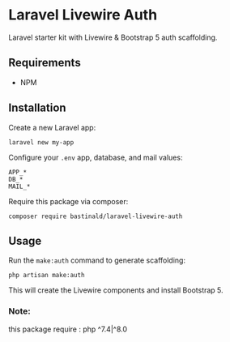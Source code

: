 # Laravel Livewire Auth

Laravel starter kit with Livewire & Bootstrap 5 auth scaffolding.

## Requirements

- NPM

## Installation

Create a new Laravel app:

```console
laravel new my-app
```

Configure your `.env` app, database, and mail values:

```env
APP_*
DB_*
MAIL_*
```

Require this package via composer:

```console
composer require bastinald/laravel-livewire-auth
```

## Usage

Run the `make:auth` command to generate scaffolding:

```console
php artisan make:auth
```

This will create the Livewire components and install Bootstrap 5.
### Note:
this package require : php ^7.4|^8.0
